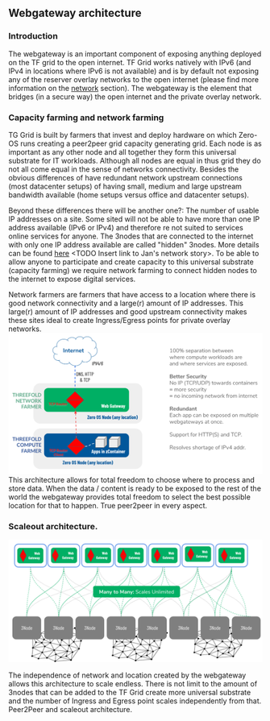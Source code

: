 
## Webgateway architecture

### Introduction
The webgateway is an important component of exposing anything deployed on the TF grid to the open internet.  TF Grid works natively with IPv6 (and IPv4 in locations where IPv6 is not available) and is by default not exposing any of the reserver overlay networks to the open internet (please find more information on the [network](./architecture_network.md) section). The webgateway is the element that bridges (in a secure way) the open internet and the private overlay network.  

### Capacity farming and network farming
TG Grid is built by farmers that invest and deploy hardware on which Zero-OS runs creating a peer2peer grid capacity generating grid.  Each node is as important as any other node and all together they form this universal substrate for IT workloads. Although all nodes are equal in thus grid they do not all come equal in the sense of networks connectivity.  Besides the obvious differences of have redundant network upstream connections (most datacenter setups) of having small, medium and large upstream bandwidth available (home setups versus office and datacenter setups).

Beyond these differences there will be another one?: The number of usable IP addresses on a site.  Some sited will not be able to have more than one IP address available (IPv6 or IPv4) and therefore re not suited to services online services for anyone. The 3nodes that are connected to the internet with only one IP address available are called "hidden" 3nodes.  More details can be found [here]() <TODO Insert link to Jan's network story>.  To be able to allow anyone to participate and create capacity to this universal substrate (capacity farming) we require network farming to connect hidden nodes to the internet to expose digital services.

Network farmers are farmers that have access to a location where there is good network connectivity and a large(r) amount of IP addresses.  This large(r) amount of IP addresses and good upstream connectivity makes these sites ideal to create Ingress/Egress points for private overlay networks.
![](img/webgateway_topo.png)
This architecture allows for total freedom to choose where to process and store data. When the data / content is ready to be exposed to the rest of the world the webgateway provides total freedom to select the best possible location for that to happen.  True peer2peer in every aspect.

<!--
Source code can be found here: https://github.com/threefoldtech/tcprouter
-->

### Scaleout architecture.
![](img/webgateway_scale.png)

The independence of network and location created by the webgateway allows this architecture to scale endless. There is not limit to the amount of 3nodes that can be added to the TF Grid create more universal substrate and the number of Ingress and Egress point scales independently from that.  Peer2Peer and scaleout architecture.